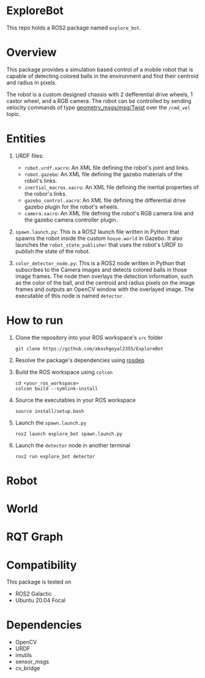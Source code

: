 # ExploreBot

This repo holds a ROS2 package named `explore_bot`.

# Overview
This package provides a simulation based control of a mobile robot that is capable of detecting colored balls in the environment and find their centroid and radius in pixels.

The robot is a custom designed chassis with 2 defferential drive wheels, 1 castor wheel, and a RGB camera. The robot can be controlled by sending velocity commands of type [geometry_msgs/msg/Twist](https://docs.ros2.org/galactic/api/geometry_msgs/msg/Twist.html) over the `/cmd_vel` topic.

# Entities

1. URDF files:

    - `robot.urdf.xacro`: An XML file defining the robot's joint and links.
    - `robot.gazebo`: An XML file defining the gazebo materials of the robot's links.
    - `inertial_macros.xacro`: An XML file defining the inertial properties of the robor's links.
    - `gazebo_control.xacro`: An XML file defining the differential drive gazebo plugin for the robot's wheels.
    - `camera.xacro`: An XML file defning the robot's RGB camera link and the gazebo camera controller plugin.

2. `spawn.launch.py`: This is a ROS2 launch file written in Python that spawns the robot inside the custom `house.world` in Gazebo. It also launches the `robot_state_publisher` that uses the robot's URDF to publish the state of the robot. 

3. `color_detector_node.py`: This is a ROS2 node written in Python that subscribes to the Camera images and detects colored balls in those image frames. The node then overlays the detection information, such as the color of the ball, and the centroid and radius pixels on the image frames and outputs an OpenCV window with the overlayed image. The executable of this node is named `detector`.

# How to run

1. Clone the repository into your ROS workspace's `src` folder

    `git clone https://github.com/akashgoyal2355/ExploreBot`

2. Resolve the package's dependencies using [rosdep](https://docs.ros.org/en/galactic/Tutorials/Intermediate/Rosdep.html)

3. Build the ROS workspace using `colcon`

    ```
    cd <your_ros_workspace>
    colcon build --symlink-install
    ```
4. Source the executables in your ROS workspace

    `source install/setup.bash`

5. Launch the `spawn.launch.py`

    `ros2 launch explore_bot spawn.launch.py`

6. Launch the `detector` node in another terminal

    `ros2 run explore_bot detector`

# Robot

# World

# RQT Graph

# Compatibility
This package is tested on

- ROS2 Galactic
- Ubuntu 20.04 Focal

# Dependencies

- OpenCV
- URDF
- imutils
- sensor_msgs
- cv_bridge